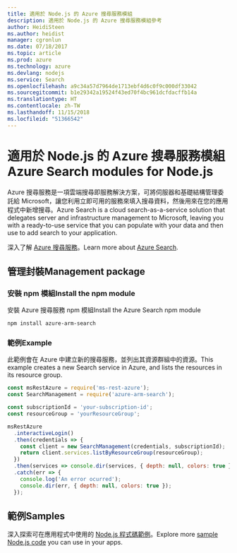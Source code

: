 ```yaml
---
title: 適用於 Node.js 的 Azure 搜尋服務模組
description: 適用於 Node.js 的 Azure 搜尋服務模組參考
author: HeidiSteen
ms.author: heidist
manager: cgronlun
ms.date: 07/18/2017
ms.topic: article
ms.prod: azure
ms.technology: azure
ms.devlang: nodejs
ms.service: Search
ms.openlocfilehash: a9c34a57d7964de1713ebf4d6c0f9c000df33042
ms.sourcegitcommit: b1e29342a19524f43ed70f4bc961dcfdacffb14a
ms.translationtype: HT
ms.contentlocale: zh-TW
ms.lasthandoff: 11/15/2018
ms.locfileid: "51366542"
---
```

# <a name="azure-search-modules-for-nodejs"></a><span data-ttu-id="955fa-103">適用於 Node.js 的 Azure 搜尋服務模組</span><span class="sxs-lookup"><span data-stu-id="955fa-103">Azure Search modules for Node.js</span></span>

<span data-ttu-id="955fa-104">Azure 搜尋服務是一項雲端搜尋即服務解決方案，可將伺服器和基礎結構管理委託給 Microsoft，讓您利用立即可用的服務來填入搜尋資料，然後用來在您的應用程式中新增搜尋。</span><span class="sxs-lookup"><span data-stu-id="955fa-104">Azure Search is a cloud search-as-a-service solution that delegates server and infrastructure management to Microsoft, leaving you with a ready-to-use service that you can populate with your data and then use to add search to your application.</span></span>

<span data-ttu-id="955fa-105">深入了解 [Azure 搜尋服務](https://docs.microsoft.com/azure/search/search-what-is-azure-search)。</span><span class="sxs-lookup"><span data-stu-id="955fa-105">Learn more about [Azure Search](https://docs.microsoft.com/azure/search/search-what-is-azure-search).</span></span>

## <a name="management-package"></a><span data-ttu-id="955fa-106">管理封裝</span><span class="sxs-lookup"><span data-stu-id="955fa-106">Management package</span></span>

### <a name="install-the-npm-module"></a><span data-ttu-id="955fa-107">安裝 npm 模組</span><span class="sxs-lookup"><span data-stu-id="955fa-107">Install the npm module</span></span>

<span data-ttu-id="955fa-108">安裝 Azure 搜尋服務 npm 模組</span><span class="sxs-lookup"><span data-stu-id="955fa-108">Install the Azure Search npm module</span></span>

```bash
npm install azure-arm-search
```

### <a name="example"></a><span data-ttu-id="955fa-109">範例</span><span class="sxs-lookup"><span data-stu-id="955fa-109">Example</span></span>

<span data-ttu-id="955fa-110">此範例會在 Azure 中建立新的搜尋服務，並列出其資源群組中的資源。</span><span class="sxs-lookup"><span data-stu-id="955fa-110">This example creates a new Search service in Azure, and lists the resources in its resource group.</span></span>

```javascript
const msRestAzure = require('ms-rest-azure');
const SearchManagement = require('azure-arm-search');

const subscriptionId = 'your-subscription-id';
const resourceGroup = 'yourResourceGroup';

msRestAzure
  .interactiveLogin()
  .then(credentials => {
    const client = new SearchManagement(credentials, subscriptionId);
    return client.services.listByResourceGroup(resourceGroup);
  })
  .then(services => console.dir(services, { depth: null, colors: true }))
  .catch(err => {
    console.log('An error ocurred');
    console.dir(err, { depth: null, colors: true });
  });
```

## <a name="samples"></a><span data-ttu-id="955fa-111">範例</span><span class="sxs-lookup"><span data-stu-id="955fa-111">Samples</span></span>

<span data-ttu-id="955fa-112">深入探索可在應用程式中使用的 [Node.js 程式碼範例](https://azure.microsoft.com/resources/samples/?platform=nodejs)。</span><span class="sxs-lookup"><span data-stu-id="955fa-112">Explore more [sample Node.js code](https://azure.microsoft.com/resources/samples/?platform=nodejs) you can use in your apps.</span></span>
